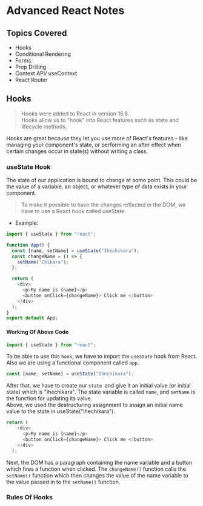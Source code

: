 # Advanced React Notes

## Topics Covered

- Hooks
- Conditional Rendering
- Forms
- Prop Drilling
- Context API/ useContext
- React Router

## Hooks

> Hooks were added to React in version 16.8. <br>
> Hooks allow us to "hook" into React features such as state and lifecycle methods.

Hooks are great because they let you use more of React's features – like managing your component's state, or performing an after effect when certain changes occur in state(s) without writing a class. <br>

### useState Hook

The state of our application is bound to change at some point. This could be the value of a variable, an object, or whatever type of data exists in your component.<br>

> To make it possible to have the changes reflected in the DOM, we have to use a React hook called useState.

- Example:

```JavaScript
import { useState } from "react";

function App() {
  const [name, setName] = useState("Ihechikara");
  const changeName = () => {
    setName("Chikara");
  };

  return (
    <div>
      <p>My name is {name}</p>
      <button onClick={changeName}> Click me </button>
    </div>
  );
}
export default App;
```

#### Working Of Above Code

```JavaScript
import { useState } from "react";
```

To be able to use this `hook`, we have to import the `useState` hook from React. Also we are using a functional component called `app.`

```JavaScript
const [name, setName] = useState("Ihechikara");
```

After that, we have to create our `state `and give it an initial value (or initial state) which is "Ihechikara". The state variable is called `name`, and `setName` is the function for updating its value.<br>
Above, we used the destructuring assignment to assign an initial name value to the state in useState("Ihechikara").

```JavaScript
return (
    <div>
      <p>My name is {name}</p>
      <button onClick={changeName}> Click me </button>
    </div>
  );
```

Next, the DOM has a paragraph containing the name variable and a button which fires a function when clicked. The `changeName()` function calls the `setName()` function which then changes the value of the name variable to the value passed in to the `setName()` function.

### Rules Of Hooks
